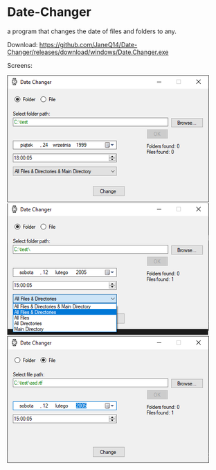 # Date-Changer
 a program that changes the date of files and folders to any.
 
 Download:
 https://github.com/JaneQ14/Date-Changer/releases/download/windows/Date.Changer.exe
 
Screens:

![](https://github.com/JaneQ14/Date-Changer/blob/main/.img/folder.png)
![](https://github.com/JaneQ14/Date-Changer/blob/main/.img/options.png)
![](https://github.com/JaneQ14/Date-Changer/blob/main/.img/file.png)
